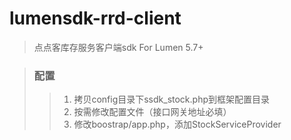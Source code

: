 # lumensdk-rrd-client
> 点点客库存服务客户端sdk For Lumen 5.7+

> ### 配置
>> 1. 拷贝config目录下ssdk_stock.php到框架配置目录
>> 2. 按需修改配置文件（接口网关地址必填）
>> 3. 修改boostrap/app.php，添加StockServiceProvider
